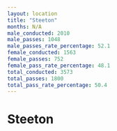 ```yaml
---
layout: location
title: "Steeton"
months: N/A
male_conducted: 2010
male_passes: 1048
male_passes_rate_percentage: 52.1
female_conducted: 1563
female_passes: 752
female_pass_rate_percentage: 48.1
total_conducted: 3573
total_passes: 1800
total_pass_rate_percentage: 50.4
---
```


# Steeton
